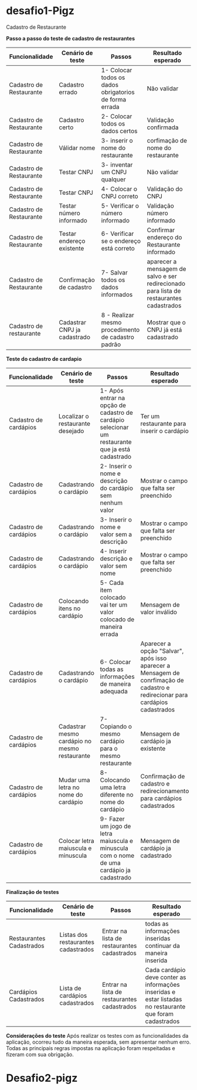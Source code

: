 # desafio1-Pigz
Cadastro de Restaurante

**Passo a passo do teste de cadastro de restaurantes**

| Funcionalidade | Cenário de teste | Passos | Resultado esperado |
|--|--|--|--| 
| Cadastro de Restaurante | Cadastro errado | 1- Colocar todos os dados obrigatorios de forma errada | Não validar |
| Cadastro de Restaurante | Cadastro certo | 2- Colocar todos os dados certos | Validação confirmada |
| Cadastro de Restaurante | Válidar nome | 3- inserir o nome do restaurante | corfimação de nome do restaurante  |
| Cadastro de Restaurante | Testar CNPJ  | 3- inventar um CNPJ qualquer | Não validar |
| Cadastro de Restaurante | Testar CNPJ | 4- Colocar o CNPJ correto | Validação do CNPJ |
| Cadastro de Restaurante | Testar número informado | 5- Verificar o número informado | Validação número informado |
| Cadastro de Restaurante | Testar endereço existente | 6- Verificar se o endereço está correto | Confirmar endereço do Restaurante informado |
| Cadastro de Restaurante | Confirmação de cadastro | 7- Salvar todos os dados informados | aparecer a mensagem de salvo e ser redirecionado para lista de restaurantes cadastrados |
| Cadastro de restaurante | Cadastrar CNPJ ja cadastrado | 8 - Realizar mesmo procedimento de cadastro padrão | Mostrar que o CNPJ já está cadastrado |

**Teste do cadastro de cardapio**

| Funcionalidade | Cenário de teste | Passos | Resultado esperado |
|--|--|--|--|
| Cadastro de cardápios | Localizar o restaurante desejado | 1- Após entrar na opção de cadastro de cardápio selecionar um restaurante que ja está cadastrado | Ter um restaurante para inserir o cardápio |
| Cadastro de cardápios | Cadastrando o cardápio | 2- Inserir o nome e descrição do cardápio sem nenhum valor | Mostrar o campo que falta ser preenchido |
| Cadastro de cardápios | Cadastrando o cardápio | 3- Inserir o nome e valor sem a descrição | Mostrar o campo que falta ser preenchido |
| Cadastro de cardápios | Cadastrando o cardápio | 4- Inserir descrição e valor sem nome  | Mostrar o campo que falta ser preenchido |
| Cadastro de cardápios | Colocando itens no cardápio | 5- Cada item colocado vai ter um valor colocado de maneira errada | Mensagem de valor inválido |
| Cadastro de cardápios | Cadastrando o cardápio | 6- Colocar todas as informações de maneira adequada | Aparecer a opção "Salvar", após isso aparecer a Mensagem de conrfimação de cadastro e redirecionar para cardápios cadastrados |
| Cadastro de cardápios | Cadastrar mesmo cardápio no mesmo restaurante | 7- Copiando o mesmo cardápio para o mesmo restaurante | Mensagem de cardápio ja existente |
| Cadastro de cardápios | Mudar uma letra no nome do cardápio | 8- Colocando uma letra diferente no nome do cardápio | Confirmação de cadastro e redirecionamento para cardápios cadastrados |
| Cadastro de cardápios | Colocar letra maiuscula e minuscula  | 9- Fazer um jogo de letra maiuscula e minuscula com o nome de uma cardápio ja cadastrado | Mensagem de cardápio ja cadastrado |

**Finalização de testes**

| Funcionalidade | Cenário de teste | Passos | Resultado esperado |
|--|--|--|--|
| Restaurantes Cadastrados | Listas dos restaurantes cadastrados | Entrar na lista de restaurantes cadastrados | todas as informações inseridas continuar da maneira inserida |
| Cardápios Cadastrados | Lista de cardápios cadastrados | Entrar na lista de restaurantes cadastrados | Cada cardápio deve conter as informações inseridas e estar listadas no restaurante que foram cadastrados |


**Considerações do teste**
Após realizar os testes com as funcionalidades da aplicação, ocorreu tudo da maneira esperada, sem apresentar nenhum erro. Todas as principais regras impostas na aplicação foram respeitadas e fizeram com sua obrigação.


# Desafio2-pigz







